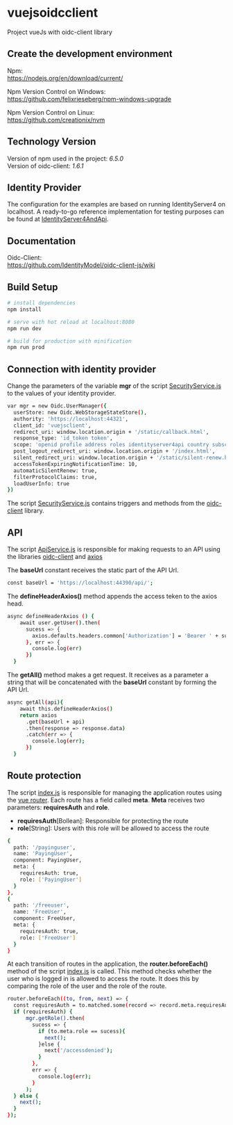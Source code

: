 # vuejsoidcclient

Project vueJs with oidc-client library

## Create the development environment

Npm:  
https://nodejs.org/en/download/current/

Npm Version Control on Windows:  
https://github.com/felixrieseberg/npm-windows-upgrade

Npm Version Control on Linux:  
https://github.com/creationix/nvm

## Technology Version

Version of npm used in the project: *6.5.0*  
Version of oidc-client: *1.6.1*

## Identity Provider

The configuration for the examples are based on running IdentityServer4 on localhost. A ready-to-go reference implementation for testing purposes can be found at [IdentityServer4AndApi][1].

## Documentation

Oidc-Client:  
https://github.com/IdentityModel/oidc-client-js/wiki


## Build Setup

``` bash
# install dependencies
npm install

# serve with hot reload at localhost:8080
npm run dev

# build for production with minification
npm run prod
```

## Connection with identity provider

Change the parameters of the variable **mgr** of the script [SecurityService.js][2] to the values of your identity provider.
``` bash
var mgr = new Oidc.UserManager({
  userStore: new Oidc.WebStorageStateStore(),  
  authority: 'https://localhost:44321',
  client_id: 'vuejsclient',
  redirect_uri: window.location.origin + '/static/callback.html',
  response_type: 'id_token token',
  scope: 'openid profile address roles identityserver4api country subscriptionlevel offline_access',
  post_logout_redirect_uri: window.location.origin + '/index.html',
  silent_redirect_uri: window.location.origin + '/static/silent-renew.html',
  accessTokenExpiringNotificationTime: 10,
  automaticSilentRenew: true,
  filterProtocolClaims: true,
  loadUserInfo: true
})
```

The script [SecurityService.js][2] contains triggers and methods from the [oidc-client][3] library.

## API

The script [ApiService.js][4] is responsible for making requests to an API using the libraries [oidc-client][3] and [axios][5]

The **baseUrl** constant receives the static part of the API Url.
``` bash
const baseUrl = 'https://localhost:44390/api/';
```

The **defineHeaderAxios()** method appends the access teken to the axios head.
``` bash
async defineHeaderAxios () {
    await user.getUser().then(
      sucess => {
        axios.defaults.headers.common['Authorization'] = 'Bearer ' + sucess.access_token 
      }, err => {
        console.log(err)
      })  
  }
```

The **getAll()** method makes a get request. It receives as a parameter a string that will be concatenated with the **baseUrl** constant by forming the API Url.
``` bash
async getAll(api){
    await this.defineHeaderAxios() 
    return axios
      .get(baseUrl + api)
      .then(response => response.data)
      .catch(err => {
        console.log(err);
      })
  }
```

## Route protection

The script [index.js][7] is responsible for managing the application routes using the [vue router][6]. Each route has a field called **meta**. **Meta** receives two parameters: **requiresAuth** and **role**.

- **requiresAuth**[Bollean]: Responsible for protecting the route  
- **role**[String]: Users with this role will be allowed to access the route

``` bash
{
  path: '/payinguser',
  name: 'PayingUser',
  component: PayingUser,
  meta: {
	requiresAuth: true,
	role: ['PayingUser']
  }
},
{
  path: '/freeuser',
  name: 'FreeUser',
  component: FreeUser,
  meta: {
	requiresAuth: true,
	role: ['FreeUser']
  }
}
```

At each transition of routes in the application, the **router.beforeEach()** method of the script [index.js][8] is called. This method checks whether the user who is logged in is allowed to access the route. It does this by comparing the role of the user and the role of the route.
``` bash
router.beforeEach((to, from, next) => {
  const requiresAuth = to.matched.some(record => record.meta.requiresAuth);
  if (requiresAuth) {
      mgr.getRole().then(
        sucess => {
          if (to.meta.role == sucess){
            next();
          }else {
            next('/accessdenied');
          }
        },
        err => {
          console.log(err);
        }
      );    
  } else {
    next();
  }
});
```

[1]: https://github.com/joaojosefilho/IdentityServer4AndApi
[2]: https://github.com/joaojosefilho/vuejsOidcClient/blob/master/src/services/SecurityService.js
[3]: https://github.com/IdentityModel/oidc-client-js/wiki
[4]: https://github.com/joaojosefilho/vuejsOidcClient/blob/master/src/services/ApiService.js
[5]: https://github.com/axios/axios
[6]: https://router.vuejs.org
[7]: https://github.com/joaojosefilho/vuejsOidcClient/blob/master/src/router/index.js
[8]: https://github.com/joaojosefilho/vuejsOidcClient/blob/master/src/index.js
